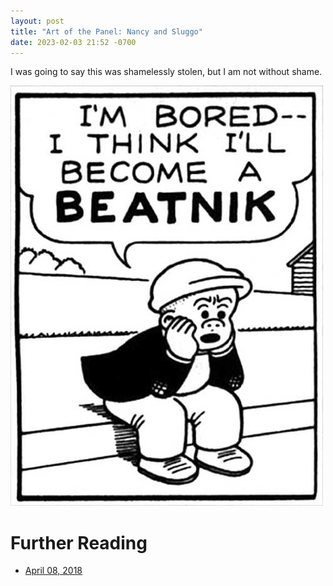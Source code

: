 ```yaml
---
layout: post
title: "Art of the Panel: Nancy and Sluggo"
date: 2023-02-03 21:52 -0700
---
```


I was going to say this was shamelessly stolen, but I am not without shame.

![Sluggo makes a plan](/assets/images/uploads/gunslinger-sluggo-decides-what-to-do.jpg)

# Further Reading
 - [April 08, 2018](https://www.gocomics.com/nancy/2018/04/09)